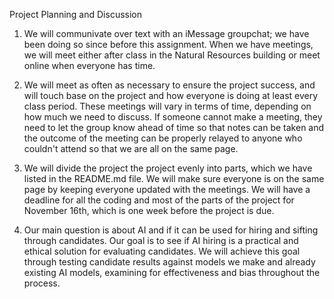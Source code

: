 Project Planning and Discussion

1. We will communivate over text with an iMessage groupchat; we have been doing so since before this assignment. When we have meetings, we will meet either after class in the Natural Resources building or meet online when everyone has time.

2. We will meet as often as necessary to ensure the project success, and will touch base on the project and how everyone is doing at least every class period. These meetings will vary in terms of time, depending on how much we need to discuss. If someone cannot make a meeting, they need to let the group know ahead of time so that notes can be taken and the outcome of the meeting can be properly relayed to anyone who couldn't attend so that we are all on the same page. 

3. We will divide the project the project evenly into parts, which we have listed in the README.md file. We will make sure everyone is on the same page by keeping everyone updated with the meetings. We will have a deadline for all the coding and most of the parts of the project for November 16th, which is one week before the project is due.

4. Our main question is about AI and if it can be used for hiring and sifting through candidates. Our goal is to see if AI hiring is a practical and ethical solution for evaluating candidates. We will achieve this goal through testing candidate results against models we make and already existing AI models, examining for effectiveness and bias throughout the process.
